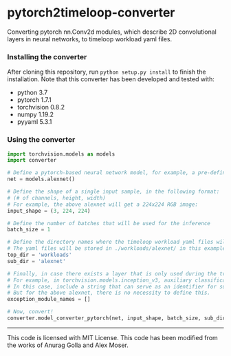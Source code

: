 # pytorch2timeloop-converter
Converting pytorch nn.Conv2d modules, which describe 2D convolutional layers in neural networks, to timeloop workload yaml files. 

### Installing the converter
After cloning this repository, run `python setup.py install` to finish the installation. Note that this converter has been developed and tested with: 

- python 3.7
- pytorch 1.7.1
- torchvision 0.8.2
- numpy 1.19.2
- pyyaml 5.3.1

### Using the converter
```python
import torchvision.models as models
import converter

# Define a pytorch-based neural network model, for example, a pre-defined alexnet from torchvision.
net = models.alexnet()

# Define the shape of a single input sample, in the following format:
# (# of channels, height, width)
# For example, the above alexnet will get a 224x224 RGB image:
input_shape = (3, 224, 224)

# Define the number of batches that will be used for the inference
batch_size = 1

# Define the directory names where the timeloop workload yaml files will be stored.
# The yaml files will be stored in ./workloads/alexnet/ in this example.
top_dir = 'workloads'
sub_dir = 'alexnet'

# Finally, in case there exists a layer that is only used during the training phase, define an identifier for a such layer. 
# For example, in torchvision.models.inception_v3, auxiliary classification layers are not used during the inference (e.g., InceptionAux).
# In this case, include a string that can serve as an identifier for such layers (e.g., 'Aux') in exception_module_names.
# But for the above alexnet, there is no necessity to define this. 
exception_module_names = []

# Now, convert!
converter.model_converter_pytorch(net, input_shape, batch_size, sub_dir, top_dir, exception_module_names)
```

---

This code is licensed with MIT License. This code has been modified from the works of Anurag Golla and Alex Moser.


